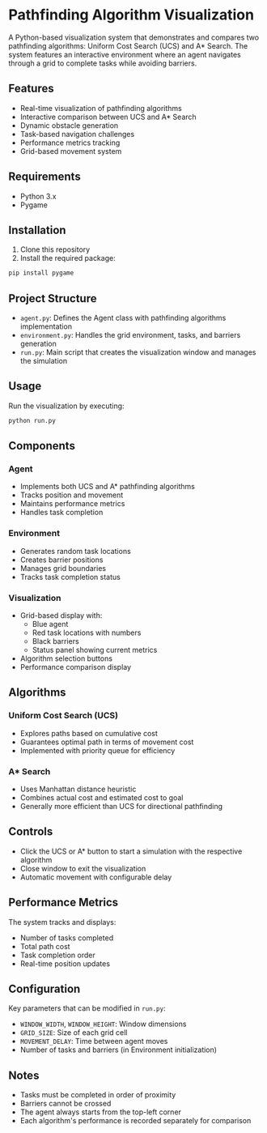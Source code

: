 # Pathfinding Algorithm Visualization

A Python-based visualization system that demonstrates and compares two pathfinding algorithms: Uniform Cost Search (UCS) and A* Search. The system features an interactive environment where an agent navigates through a grid to complete tasks while avoiding barriers.

## Features

- Real-time visualization of pathfinding algorithms
- Interactive comparison between UCS and A* Search
- Dynamic obstacle generation
- Task-based navigation challenges
- Performance metrics tracking
- Grid-based movement system

## Requirements

- Python 3.x
- Pygame

## Installation

1. Clone this repository
2. Install the required package:
```bash
pip install pygame
```

## Project Structure

- `agent.py`: Defines the Agent class with pathfinding algorithms implementation
- `environment.py`: Handles the grid environment, tasks, and barriers generation
- `run.py`: Main script that creates the visualization window and manages the simulation

## Usage

Run the visualization by executing:
```bash
python run.py
```

## Components

### Agent
- Implements both UCS and A* pathfinding algorithms
- Tracks position and movement
- Maintains performance metrics
- Handles task completion

### Environment
- Generates random task locations
- Creates barrier positions
- Manages grid boundaries
- Tracks task completion status

### Visualization
- Grid-based display with:
  - Blue agent
  - Red task locations with numbers
  - Black barriers
  - Status panel showing current metrics
- Algorithm selection buttons
- Performance comparison display

## Algorithms

### Uniform Cost Search (UCS)
- Explores paths based on cumulative cost
- Guarantees optimal path in terms of movement cost
- Implemented with priority queue for efficiency

### A* Search
- Uses Manhattan distance heuristic
- Combines actual cost and estimated cost to goal
- Generally more efficient than UCS for directional pathfinding

## Controls

- Click the UCS or A* button to start a simulation with the respective algorithm
- Close window to exit the visualization
- Automatic movement with configurable delay

## Performance Metrics

The system tracks and displays:
- Number of tasks completed
- Total path cost
- Task completion order
- Real-time position updates

## Configuration

Key parameters that can be modified in `run.py`:
- `WINDOW_WIDTH`, `WINDOW_HEIGHT`: Window dimensions
- `GRID_SIZE`: Size of each grid cell
- `MOVEMENT_DELAY`: Time between agent moves
- Number of tasks and barriers (in Environment initialization)

## Notes

- Tasks must be completed in order of proximity
- Barriers cannot be crossed
- The agent always starts from the top-left corner
- Each algorithm's performance is recorded separately for comparison